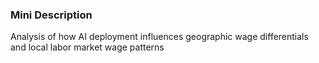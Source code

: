 ### Mini Description

Analysis of how AI deployment influences geographic wage differentials and local labor market wage patterns

